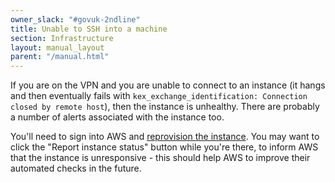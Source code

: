 ```yaml
---
owner_slack: "#govuk-2ndline"
title: Unable to SSH into a machine
section: Infrastructure
layout: manual_layout
parent: "/manual.html"
---
```


If you are on the VPN and you are unable to connect to an instance (it hangs and then
eventually fails with `kex_exchange_identification: Connection closed by remote host`),
then the instance is unhealthy. There are probably a number of alerts associated with
the instance too.

You'll need to sign into AWS and [reprovision the instance](/manual/reprovision.html).
You may want to click the "Report instance status" button while you're there, to inform
AWS that the instance is unresponsive - this should help AWS to improve their automated
checks in the future.
